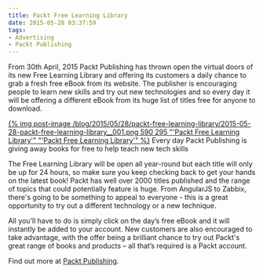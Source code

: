 ```yaml
---
title: Packt Free Learning Library
date: 2015-05-28 03:37:59
tags:
- Advertising
- Packt Publishing
---
```


From 30th April, 2015 Packt Publishing has thrown open the virtual doors of its new Free Learning Library and offering its customers a daily chance to grab a fresh free eBook from its website. The publisher is encouraging people to learn new skills and try out new technologies and so every day it will be offering a different eBook from its huge list of titles free for anyone to download.

[{% img post-image /blog/2015/05/28/packt-free-learning-library/2015-05-28-packt-free-learning-library__001.png 590 295 "'Packt Free Learning Library'" "'Packt Free Learning Library'" %}](/blog/2015/05/28/packt-free-learning-library/2015-05-28-packt-free-learning-library__001.png)
<span class="post-image-title">Every day Packt Publishing is giving away books for free to help teach new tech skills</span>

<!-- more -->

The Free Learning Library will be open all year-round but each title will only be up for 24 hours, so make sure you keep checking back to get your hands on the latest book! Packt has well over 2000 titles published and the range of topics that could potentially feature is huge. From AngularJS to Zabbix, there's going to be something to appeal to everyone - this is a great opportunity to try out a different technology or a new technique.

All you'll have to do is simply click on the day’s free eBook and it will instantly be added to your account. New customers are also encouraged to take advantage, with the offer being a brilliant chance to try out Packt's great range of books and products – all that’s required is a Packt account.

Find out more at [Packt Publishing](http://bit.ly/1erskqG).

